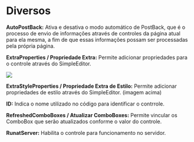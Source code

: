 # Diversos

**AutoPostBack:** Ativa e desativa o modo automático de PostBack, que é o processo de envio de informações através de controles da página atual para ela mesma, a fim de que essas informações possam ser processadas pela própria página.

**ExtraProperties / Propriedade Extra:** Permite adicionar propriedades para o controle através do SimpleEditor.

![](http://www.gvinci.com.br/manual/extraprop.zoom81.png)

**ExtraStyleProperties / Propriedade Extra de Estilo:** Permite adicionar propriedades de estilo através do SimpleEditor. \(imagem acima\)

**ID:** Indica o nome utilizado no código para identificar o contrrole.

**RefreshedComboBoxes / Atualizar ComboBoxes:** Permite vincular os ComboBox que serão atualizados conforme o valor do controle.

**RunatServer:** Habilita o controle para funcionamento no servidor.

